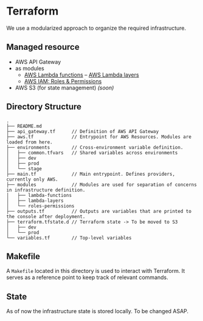 # Terraform

We use a modularized approach to organize the required infrastructure.

## Managed resource

- AWS API Gateway
- as modules
    - [AWS Lambda functions](https://github.com/TM312/superpowers/tree/master/terraform/modules/lambda-functions)
    – [AWS Lambda layers](https://github.com/TM312/superpowers/tree/master/terraform/modules/lambda-layers)
    - [AWS IAM: Roles & Permissions](https://github.com/TM312/superpowers/tree/master/terraform/modules/roles-permissions)
- AWS S3 (for state management) *(soon)*

## Directory Structure

```
.
├── README.md
├── api_gateway.tf      // Definition of AWS API Gateway
├── aws.tf              // Entrypoint for AWS Resources. Modules are loaded from here.
├── environments        // Cross-environment variable definition.
│   ├── common.tfvars   // Shared variables across environments
│   ├── dev
│   ├── prod
│   └── stage
├── main.tf             // Main entrypoint. Defines providers, currently only AWS.
├── modules             // Modules are used for separation of concerns in infrastructure definition.
│   ├── lambda-functions
│   ├── lambda-layers
│   └── roles-permissions
├── outputs.tf          // Outputs are variables that are printed to the console after deployment.
├── terraform.tfstate.d // Terraform state -> To be moved to S3
│   ├── dev
│   └── prod
└── variables.tf        // Top-level variables

```


## Makefile

A `Makefile` located in this directory is used to interact with Terraform. It serves as a reference point to keep track of relevant commands.

## State
As of now the infrastructure state is stored locally. To be changed ASAP.
